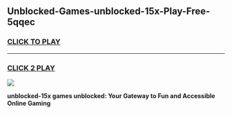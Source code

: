 
## Unblocked-Games-unblocked-15x-Play-Free-5qqec
<h3>
<a href="https://premium76.site?title=unblocked-15x&ref=10A">CLICK TO PLAY</a></h3>
<hr>

<h3>
<a href="https://premium76.site?title=unblocked-15x&ref=10A">CLICK 2 PLAY</a>
  
</h3>

<a href="https://premium76.site?title=unblocked-15x&ref=10A"><img src="https://clearcache.store/games.png"></a>


**unblocked-15x games unblocked: Your Gateway to Fun and Accessible Online Gaming**
